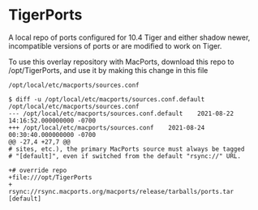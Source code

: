 # TigerPorts
A local repo of  ports configured for 10.4 Tiger and either shadow newer, incompatible versions of ports or are modified to work on Tiger.

To use this overlay repository with MacPorts, download this  repo to /opt/TigerPorts, and use it by making this change in this file
```
/opt/local/etc/macports/sources.conf

$ diff -u /opt/local/etc/macports/sources.conf.default /opt/local/etc/macports/sources.conf
--- /opt/local/etc/macports/sources.conf.default    2021-08-22 14:16:52.000000000 -0700
+++ /opt/local/etc/macports/sources.conf    2021-08-24 00:30:40.000000000 -0700
@@ -27,4 +27,7 @@
# sites, etc.), the primary MacPorts source must always be tagged
# "[default]", even if switched from the default "rsync://" URL.

+# override repo
+file:///opt/TigerPorts
+
rsync://rsync.macports.org/macports/release/tarballs/ports.tar [default]
```
